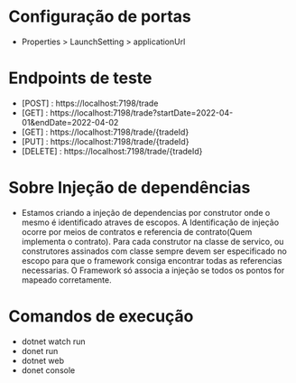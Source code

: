 # Configuração de portas
  - Properties > LaunchSetting > applicationUrl
# Endpoints de teste
  - [POST] : https://localhost:7198/trade
  - [GET] : https://localhost:7198/trade?startDate=2022-04-01&endDate=2022-04-02
  - [GET] : https://localhost:7198/trade/{tradeId}
  - [PUT] : https://localhost:7198/trade/{tradeId}
  - [DELETE] : https://localhost:7198/trade/{tradeId}

# Sobre Injeção de dependências
  - Estamos criando a injeção de dependencias por construtor onde o mesmo
    é identificado atraves de escopos. A Identificação de injeção ocorre
    por meios de contratos e referencia de contrato(Quem implementa o contrato).
    Para cada construtor na classe de servico, ou construtores assinados com classe
    sempre devem ser especificado no escopo para que o framework consiga encontrar 
    todas as referencias necessarias. O Framework só associa a injeção se todos os pontos
    for mapeado corretamente.
# Comandos de execução
  - dotnet watch run
  - donet run
  - dotnet web
  - donet console
   


  
  
